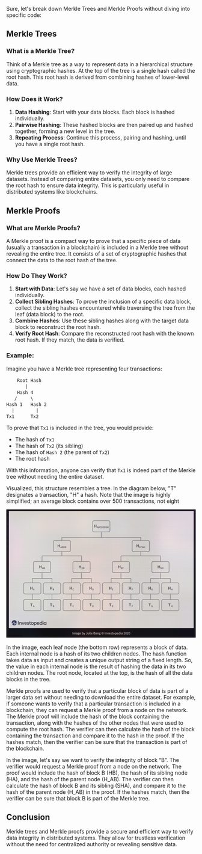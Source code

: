 Sure, let's break down Merkle Trees and Merkle Proofs without diving into specific code:

## Merkle Trees

### What is a Merkle Tree?

Think of a Merkle tree as a way to represent data in a hierarchical structure using cryptographic hashes. At the top of the tree is a single hash called the root hash. This root hash is derived from combining hashes of lower-level data.

### How Does it Work?

1. **Data Hashing**: Start with your data blocks. Each block is hashed individually.
2. **Pairwise Hashing**: These hashed blocks are then paired up and hashed together, forming a new level in the tree.
3. **Repeating Process**: Continue this process, pairing and hashing, until you have a single root hash.

### Why Use Merkle Trees?

Merkle trees provide an efficient way to verify the integrity of large datasets. Instead of comparing entire datasets, you only need to compare the root hash to ensure data integrity. This is particularly useful in distributed systems like blockchains.

## Merkle Proofs

### What are Merkle Proofs?

A Merkle proof is a compact way to prove that a specific piece of data (usually a transaction in a blockchain) is included in a Merkle tree without revealing the entire tree. It consists of a set of cryptographic hashes that connect the data to the root hash of the tree.

### How Do They Work?

1. **Start with Data**: Let's say we have a set of data blocks, each hashed individually.
2. **Collect Sibling Hashes**: To prove the inclusion of a specific data block, collect the sibling hashes encountered while traversing the tree from the leaf (data block) to the root.
3. **Combine Hashes**: Use these sibling hashes along with the target data block to reconstruct the root hash.
4. **Verify Root Hash**: Compare the reconstructed root hash with the known root hash. If they match, the data is verified.

### Example:

Imagine you have a Merkle tree representing four transactions:

```
    Root Hash
       |
    Hash 4
   /     \
Hash 1   Hash 2
  |        |
Tx1      Tx2
```

To prove that `Tx1` is included in the tree, you would provide:

- The hash of `Tx1`
- The hash of `Tx2` (its sibling)
- The hash of `Hash 2` (the parent of `Tx2`)
- The root hash

With this information, anyone can verify that `Tx1` is indeed part of the Merkle tree without needing the entire dataset.

Visualized, this structure resembles a tree. In the diagram below, "T" designates a transaction, "H" a hash. Note that the image is highly simplified; an average block contains over 500 transactions, not eight

![alt text](/merkle-tree/images/image.png)

In the image, each leaf node (the bottom row) represents a block of data. Each internal node is a hash of its two children nodes. The hash function takes data as input and creates a unique output string of a fixed length. So, the value in each internal node is the result of hashing the data in its two children nodes. The root node, located at the top, is the hash of all the data blocks in the tree.

Merkle proofs are used to verify that a particular block of data is part of a larger data set without needing to download the entire dataset. For example, if someone wants to verify that a particular transaction is included in a blockchain, they can request a Merkle proof from a node on the network. The Merkle proof will include the hash of the block containing the transaction, along with the hashes of the other nodes that were used to compute the root hash. The verifier can then calculate the hash of the block containing the transaction and compare it to the hash in the proof. If the hashes match, then the verifier can be sure that the transaction is part of the blockchain.

In the image, let's say we want to verify the integrity of block “B”. The verifier would request a Merkle proof from a node on the network. The proof would include the hash of block B (HB), the hash of its sibling node (HA), and the hash of the parent node (H_AB). The verifier can then calculate the hash of block B and its sibling (SHA), and compare it to the hash of the parent node (H_AB) in the proof. If the hashes match, then the verifier can be sure that block B is part of the Merkle tree.

## Conclusion

Merkle trees and Merkle proofs provide a secure and efficient way to verify data integrity in distributed systems. They allow for trustless verification without the need for centralized authority or revealing sensitive data.
